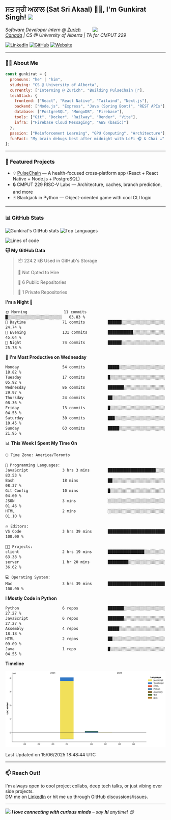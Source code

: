 <h2>ਸਤ ਸ੍ਰੀ ਅਕਾਲ (Sat Sri Akaal) 🙏🏻, I'm Gunkirat Singh! <img src="https://media.giphy.com/media/12oufCB0MyZ1Go/giphy.gif" width="50"></h2>
<img align="right" src="https://media.giphy.com/media/M9gbBd9nbDrOTu1Mqx/giphy.gif" width="230">

<p><em>Software Developer Intern @ <a href="https://www.zurichcanada.com/">Zurich Canada</a> | CS @ University of Alberta | TA for CMPUT 229</em></p>

[![LinkedIn](https://img.shields.io/badge/-Gunkirat-blue?style=flat-square&logo=Linkedin&logoColor=white&link=https://www.linkedin.com/in/gunkirat-singh/)](https://www.linkedin.com/in/gunkirat-singh/)
[![GitHub](https://img.shields.io/github/followers/gunkirat15?label=Follow&style=social)](https://github.com/gunkirat15)
[![Website](https://img.shields.io/badge/Portfolio-gunkiratsingh.com-46a2f1?style=flat-square&logo=Google-Chrome&logoColor=white)](https://gunkiratsingh.com)

---

### 🧑‍💻 About Me

```js
const gunkirat = {
  pronouns: "he" | "him",
  studying: "CS @ University of Alberta",
  currently: ["Interning @ Zurich", "Building PulseChain 🚀"],
  techStack: {
    frontend: ["React", "React Native", "Tailwind", "Next.js"],
    backend: ["Node.js", "Express", "Java (Spring Boot)", "REST APIs"],
    database: ["PostgreSQL", "MongoDB", "Firebase"],
    tools: ["Git", "Docker", "Railway", "Render", "Vite"],
    infra: ["Firebase Cloud Messaging", "AWS (basic)"]
  },
  passion: ["Reinforcement Learning", "GPU Computing", "Architecture"],
  funFact: "My brain debugs best after midnight with LoFi 🎧 & Chai ☕"
};
```

---

### 🚀 Featured Projects

- 💡 [PulseChain](https://github.com/PulseChain-org) — A health-focused cross-platform app (React + React Native + Node.js + PostgreSQL)
- 🔒 CMPUT 229 RISC-V Labs — Architecture, caches, branch prediction, and more
- 🃏 Blackjack in Python — Object-oriented game with cool CLI logic

---

### 📊 GitHub Stats

![Gunkirat's GitHub stats](https://github-readme-stats.vercel.app/api?username=gunkirat15&show_icons=true&theme=radical)
![Top Languages](https://github-readme-stats.vercel.app/api/top-langs/?username=gunkirat15&layout=compact&theme=radical)
<!--START_SECTION:waka-->
![Lines of code](https://img.shields.io/badge/From%20Hello%20World%20I%27ve%20Written-4.2%20million%20lines%20of%20code-blue)

**🐱 My GitHub Data** 

> 📦 224.2 kB Used in GitHub's Storage 
 > 
> 🚫 Not Opted to Hire
 > 
> 📜 6 Public Repositories 
 > 
> 🔑 1 Private Repositories 
 > 
**I'm a Night 🦉** 

```text
🌞 Morning                11 commits          █░░░░░░░░░░░░░░░░░░░░░░░░   03.83 % 
🌆 Daytime                71 commits          ██████░░░░░░░░░░░░░░░░░░░   24.74 % 
🌃 Evening                131 commits         ███████████░░░░░░░░░░░░░░   45.64 % 
🌙 Night                  74 commits          ██████░░░░░░░░░░░░░░░░░░░   25.78 % 
```
📅 **I'm Most Productive on Wednesday** 

```text
Monday                   54 commits          █████░░░░░░░░░░░░░░░░░░░░   18.82 % 
Tuesday                  17 commits          █░░░░░░░░░░░░░░░░░░░░░░░░   05.92 % 
Wednesday                86 commits          ███████░░░░░░░░░░░░░░░░░░   29.97 % 
Thursday                 24 commits          ██░░░░░░░░░░░░░░░░░░░░░░░   08.36 % 
Friday                   13 commits          █░░░░░░░░░░░░░░░░░░░░░░░░   04.53 % 
Saturday                 30 commits          ███░░░░░░░░░░░░░░░░░░░░░░   10.45 % 
Sunday                   63 commits          █████░░░░░░░░░░░░░░░░░░░░   21.95 % 
```


📊 **This Week I Spent My Time On** 

```text
🕑︎ Time Zone: America/Toronto

💬 Programming Languages: 
JavaScript               3 hrs 3 mins        █████████████████████░░░░   83.53 % 
Bash                     18 mins             ██░░░░░░░░░░░░░░░░░░░░░░░   08.37 % 
Git Config               10 mins             █░░░░░░░░░░░░░░░░░░░░░░░░   04.60 % 
JSON                     3 mins              ░░░░░░░░░░░░░░░░░░░░░░░░░   01.46 % 
HTML                     2 mins              ░░░░░░░░░░░░░░░░░░░░░░░░░   01.10 % 

🔥 Editors: 
VS Code                  3 hrs 39 mins       █████████████████████████   100.00 % 

🐱‍💻 Projects: 
client                   2 hrs 19 mins       ████████████████░░░░░░░░░   63.38 % 
server                   1 hr 20 mins        █████████░░░░░░░░░░░░░░░░   36.62 % 

💻 Operating System: 
Mac                      3 hrs 39 mins       █████████████████████████   100.00 % 
```

**I Mostly Code in Python** 

```text
Python                   6 repos             ███████░░░░░░░░░░░░░░░░░░   27.27 % 
JavaScript               6 repos             ███████░░░░░░░░░░░░░░░░░░   27.27 % 
Assembly                 4 repos             █████░░░░░░░░░░░░░░░░░░░░   18.18 % 
HTML                     2 repos             ██░░░░░░░░░░░░░░░░░░░░░░░   09.09 % 
Java                     1 repo              █░░░░░░░░░░░░░░░░░░░░░░░░   04.55 % 
```



**Timeline**

![Lines of Code chart](https://raw.githubusercontent.com/Gunkirat15/Gunkirat15/main/assets/bar_graph.png)


 Last Updated on 15/06/2025 18:48:44 UTC
<!--END_SECTION:waka-->

---

### 📫 Reach Out!

I'm always open to cool project collabs, deep tech talks, or just vibing over side projects.  
DM me on [LinkedIn](https://www.linkedin.com/in/gunkirat-singh/) or hit me up through GitHub discussions/issues.

---

<img src="https://media.giphy.com/media/LnQjpWaON8nhr21vNW/giphy.gif" width="60">  
<em><b>I love connecting with curious minds</b> – say <b>hi</b> anytime! 😊</em>
